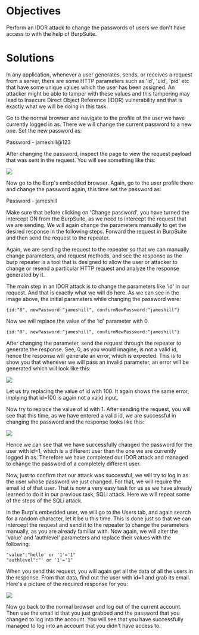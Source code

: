 # Objectives

Perform an IDOR attack to change the passwords of users we don't have access to with the help of BurpSuite.

# Solutions

In any application, whenever a user generates, sends, or receives a request from a server, there are some HTTP parameters such as 'id', 'uid', 'pid' etc that have some unique values which the user has been assigned. An attacker might be able to tamper with these values and this tampering may lead to Insecure Direct Object Reference (IDOR) vulnerability and that is exactly what we will be doing in this task.

Go to the normal browser and navigate to the profile of the user we have currently logged in as. There we will change the current password to a new one. Set the new password as:

Password - jameshill@123

After changing the password, inspect the page to view the request payload that was sent in the request. You will see something like this:

![](https://user-images.githubusercontent.com/65826354/179528125-125821b5-4bd7-470c-985f-e676d0ebfcbb.png)

Now go to the Burp's embedded browser. Again, go to the user profile there and change the password again, this time set the password as:

Password - jameshill

Make sure that before clicking on 'Change password', you have turned the intercept ON from the BurpSuite, as we need to intercept the request that we are sending. We will again change the parameters manually to get the desired response in the following steps. Forward the request in BurpSuite and then send the request to the repeater.

Again, we are sending the request to the repeater so that we can manually change parameters, and request methods, and see the response as the burp repeater is a tool that is designed to allow the user or attacker to change or resend a particular HTTP request and analyze the response generated by it.

The main step in an IDOR attack is to change the parameters like 'id' in our request. And that is exactly what we will do here. As we can see in the image above, the initial parameters while changing the password were:

```
{id:"8", newPassword:"jameshill", confirmNewPassword:"jameshill"}
```

Now we will replace the value of the 'id' parameter with 0.

```
{id:"0", newPassword:"jameshill", confirmNewPassword:"jameshill"}
```

After changing the parameter, send the request through the repeater to generate the response. See, 0, as you would imagine, is not a valid id, hence the response will generate an error, which is expected. This is to show you that whenever we will pass an invalid parameter, an error will be generated which will look like this:

![](https://user-images.githubusercontent.com/65826354/179528143-bce67df2-30f0-4345-8603-89c7c88f0fc5.png)

Let us try replacing the value of id with 100. It again shows the same error, implying that id=100 is again not a valid input.

Now try to replace the value of id with 1. After sending the request, you will see that this time, as we have entered a valid id, we are successful in changing the password and the response looks like this:

![](https://user-images.githubusercontent.com/65826354/179528151-fa7a1dce-41b3-43b4-b7bc-c67699a8b6f9.png)

Hence we can see that we have successfully changed the password for the user with id=1, which is a different user than the one we are currently logged in as. Therefore we have completed our IDOR attack and managed to change the password of a completely different user.

Now, just to confirm that our attack was successful, we will try to log in as the user whose password we just changed. For that, we will require the email id of that user. That is now a very easy task for us as we have already learned to do it in our previous task, SQLi attack. Here we will repeat some of the steps of the SQLi attack.

In the Burp's embedded user, we will go to the Users tab, and again search for a random character, let it be u this time. This is done just so that we can intercept the request and send it to the repeater to change the parameters manually, as you are already familiar with. Now again, we will alter the 'value' and 'authlevel' parameters and replace their values with the following:

```
"value":"hello' or '1'='1"
"authlevel":"' or '1'='1"
```

When you send this request, you will again get all the data of all the users in the response. From that data, find out the user with id=1 and grab its email. Here's a picture of the required response for you:

![](https://user-images.githubusercontent.com/65826354/179528160-487bbc8c-8e90-4ce7-af66-0012b42ef2b7.png)

Now go back to the normal browser and log out of the current account. Then use the email id that you just grabbed and the password that you changed to log into the account. You will see that you have successfully managed to log into an account that you didn't have access to.
